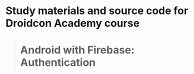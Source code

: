# Study materials and source code for **Droidcon Academy** course 
> # Android with Firebase: Authentication 
